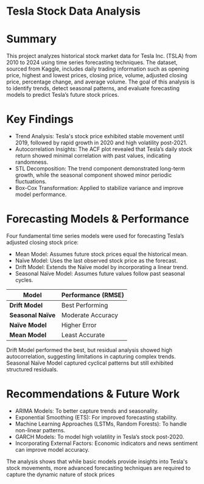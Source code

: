 # Tesla Stock Data Analysis
# Summary
This project analyzes historical stock market data for Tesla Inc. (TSLA) from 2010 to 2024 using time series forecasting techniques. The dataset, sourced from Kaggle, includes daily trading information such as opening price, highest and lowest prices, closing price, volume, adjusted closing price, percentage change, and average volume. The goal of this analysis is to identify trends, detect seasonal patterns, and evaluate forecasting models to predict Tesla’s future stock prices.

# Key Findings
- Trend Analysis: Tesla's stock price exhibited stable movement until 2019, followed by rapid growth in 2020 and high volatility post-2021.
- Autocorrelation Insights: The ACF plot revealed that Tesla’s daily stock return showed minimal correlation with past values, indicating randomness.
- STL Decomposition: The trend component demonstrated long-term growth, while the seasonal component showed minor periodic fluctuations.
- Box-Cox Transformation: Applied to stabilize variance and improve model performance.

# Forecasting Models & Performance
Four fundamental time series models were used for forecasting Tesla’s adjusted closing stock price:

- Mean Model: Assumes future stock prices equal the historical mean.
- Naïve Model: Uses the last observed stock price as the forecast.
- Drift Model: Extends the Naïve model by incorporating a linear trend.
- Seasonal Naïve Model: Assumes future values follow past seasonal cycles.

| Model            | Performance (RMSE)      |  
|-----------------|-------------------|  
| **Drift Model** | Best Performing   |  
| **Seasonal Naïve** | Moderate Accuracy |  
| **Naïve Model** | Higher Error      |  
| **Mean Model** | Least Accurate    |

Drift Model performed the best, but residual analysis showed high autocorrelation, suggesting limitations in capturing complex trends.
Seasonal Naïve Model captured cyclical patterns but still exhibited structured residuals.


# Recommendations & Future Work
- ARIMA Models: To better capture trends and seasonality.
- Exponential Smoothing (ETS): For improved forecasting stability.
- Machine Learning Approaches (LSTMs, Random Forests): To handle non-linear patterns.
- GARCH Models: To model high volatility in Tesla’s stock post-2020.
- Incorporating External Factors: Economic indicators and news sentiment can improve model accuracy.

The analysis shows that while basic models provide insights into Tesla's stock movements, more advanced forecasting techniques are required to capture the dynamic nature of stock prices

